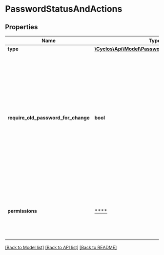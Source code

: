# PasswordStatusAndActions

## Properties
Name | Type | Description | Notes
------------ | ------------- | ------------- | -------------
**type** | [**\Cyclos\Api\Model\PasswordTypeWithDescription**](PasswordTypeWithDescription.md) |  | [optional] 
**require_old_password_for_change** | **bool** | Indicates whether the &#x60;change&#x60; action, if enabled, requires the old password to be sent. This is the case when changing the password of the logged user, and the current password was ever set and is not currently expired / reset. | [optional] 
**permissions** | [****](.md) | The permissions over actions the authenticated user can perform on this password | [optional] 

[[Back to Model list]](../../README.md#documentation-for-models) [[Back to API list]](../../README.md#documentation-for-api-endpoints) [[Back to README]](../../README.md)

